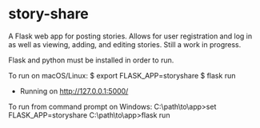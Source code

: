 # story-share
A Flask web app for posting stories.
Allows for user registration and log in as well as viewing, adding, and editing stories.
Still a work in progress.

Flask and python must be installed in order to run.

To run on macOS/Linux:
  $ export FLASK_APP=storyshare
  $ flask run
   * Running on http://127.0.0.1:5000/

To run from command prompt on Windows:
  C:\path\to\app>set FLASK_APP=storyshare
  C:\path\to\app>flask run
